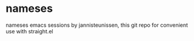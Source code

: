 # nameses
nameses emacs sessions by jannisteunissen, this git repo for convenient use with straight.el
